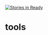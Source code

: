 [![Stories in Ready](https://badge.waffle.io/kaieu/tools.png?label=ready&title=Ready)](https://waffle.io/kaieu/tools)
# tools
